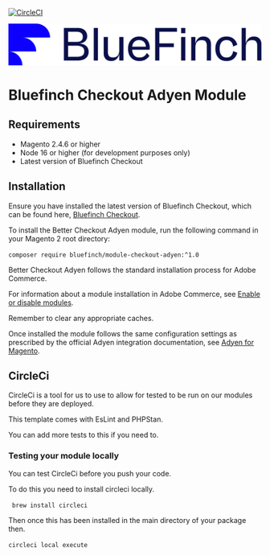 [![CircleCI](https://dl.circleci.com/status-badge/img/gh/bluefinchcommerce/module-better-checkout-adyen/tree/main.svg?style=svg&circle-token=CCIPRJ_Cmqt1nhoUVKpy4YUYkmPE8_a696d6ac2b4c7f9d57979c25a35167a4be7c14dc)](https://dl.circleci.com/status-badge/redirect/gh/bluefinchcommerce/module-better-checkout-adyen/tree/main)

![Better Checkout Powered by BlueFinch](./assets/logo.svg)

# Bluefinch Checkout Adyen Module

## Requirements

- Magento 2.4.6 or higher
- Node 16 or higher (for development purposes only)
- Latest version of Bluefinch Checkout

## Installation

Ensure you have installed the latest version of Bluefinch Checkout, which can be found here, [Bluefinch Checkout](https://github.com/bluefinchcommerce/module-checkout).

To install the Better Checkout Adyen module, run the following command in your Magento 2 root directory:

``` composer require bluefinch/module-checkout-adyen:^1.0 ```

Better Checkout Adyen follows the standard installation process for Adobe Commerce.

For information about a module installation in Adobe Commerce, see [Enable or disable modules](https://experienceleague.adobe.com/en/docs/commerce-operations/installation-guide/tutorials/manage-modules).

Remember to clear any appropriate caches.

Once installed the module follows the same configuration settings as prescribed by the official Adyen integration documentation, see [Adyen for Magento](https://docs.adyen.com/plugins/adobe-commerce/).

## CircleCi

CircleCi is a tool for us to use to allow for tested to be run on our modules before they are deployed.

This template comes with EsLint and PHPStan.

You can add more tests to this if you need to.


### Testing your module locally

You can test CircleCi before you push your code.

To do this you need to install circleci locally.

``` brew install circleci```

Then once this has been installed in the main directory of your package then.

```circleci local execute```